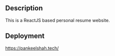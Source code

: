 ## Description
This is a ReactJS based personal resume website.

## Deployment
https://pankeelshah.tech/
